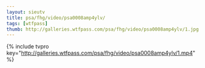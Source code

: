 ```yaml
--- 
layout: sieutv
title: psa/fhg/video/psa0008amp4ylv/
tags: [wtfpass]
thumb: http://galleries.wtfpass.com/psa/fhg/video/psa0008amp4ylv/1.jpg
---
```

{% include tvpro key="http://galleries.wtfpass.com/psa/fhg/video/psa0008amp4ylv/1.mp4" %} 
